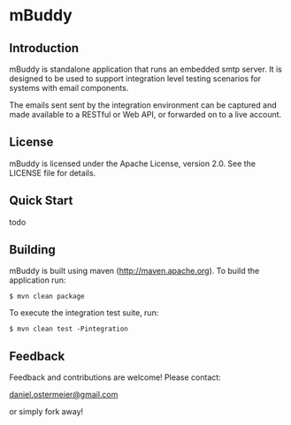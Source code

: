 mBuddy
======

Introduction
------------

mBuddy is standalone application that runs an embedded smtp server.  It is
designed to be used to support integration level testing scenarios for
systems with email components.

The emails sent sent by the integration environment can be captured and made
available to a RESTful or Web API, or forwarded on to a live account.

License
-------

mBuddy is licensed under the Apache License, version 2.0.  See the LICENSE
file for details.

Quick Start
-----------

todo


Building
--------

mBuddy is built using maven (http://maven.apache.org).  To build the application
run:

    $ mvn clean package

To execute the integration test suite, run:

    $ mvn clean test -Pintegration


Feedback
--------

Feedback and contributions are welcome!  Please contact:

daniel.ostermeier@gmail.com

or simply fork away!